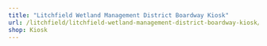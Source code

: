 ```yaml
---
title: "Litchfield Wetland Management District Boardway Kiosk"
url: /litchfield/litchfield-wetland-management-district-boardway-kiosk/
shop: Kiosk
---
```


